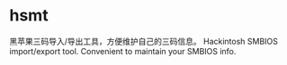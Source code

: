 # hsmt
黑苹果三码导入/导出工具，方便维护自己的三码信息。 Hackintosh SMBIOS import/export tool. Convenient to maintain your SMBIOS info.

